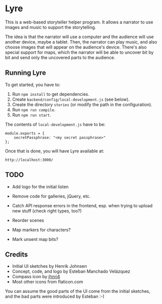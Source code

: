 Lyre
====

This is a web-based storyteller helper program. It allows a narrator
to use images and music to support the storytelling.

The idea is that the narrator will use a computer and the audience
will use another device, maybe a tablet. Then, the narrator can play
music, and also choose images that will appear on the audience's
device. There's also special support for maps, which the narrator will
be able to uncover bit by bit and send only the uncovered parts to the
audience.

Running Lyre
------------

To get started, you have to:

1. Run `npm install` to get dependencies.
1. Create `backend/config/local-development.js` (see below).
1. Create the directory `stories` (or modify the path in the
   configuration).
1. Run `npm run compile`.
1. Run `npm run start`.

The contents of `local-development.js` have to be:

    module.exports = {
        secretPassphrase: "<my secret passphrase>"
    };

Once that is done, you will have Lyre available at:

    http://localhost:3000/


TODO
----

* Add logo for the initial listen

* Remove code for galleries, jQuery, etc.
* Catch API response errors in the frontend, esp. when trying to upload new stuff (check right types, too?)
* Reorder scenes
* Map markers for characters?
* Mark unsent map bits?

Credits
-------
* Initial UI sketches by Henrik Johnsen
* Concept, code, and logo by Esteban Manchado Velázquez
* Compass icon by [jhnri4](https://openclipart.org/detail/87583/compass-symbol)
* Most other icons from flaticon.com

You can assume the good parts of the UI come from the initial
sketches, and the bad parts were introduced by Esteban :-)
